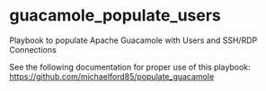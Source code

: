 # guacamole_populate_users
Playbook to populate Apache Guacamole with Users and SSH/RDP Connections

See the following documentation for proper use of this playbook: 
https://github.com/michaelford85/populate_guacamole
